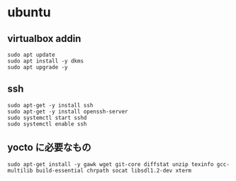 # ubuntu

## virtualbox addin

```
sudo apt update
sudo apt install -y dkms
sudo apt upgrade -y
```

## ssh

```
sudo apt-get -y install ssh
sudo apt-get -y install openssh-server
sudo systemctl start sshd
sudo systemctl enable ssh
```


## yocto に必要なもの

```
sudo apt-get install -y gawk wget git-core diffstat unzip texinfo gcc-multilib build-essential chrpath socat libsdl1.2-dev xterm
```

